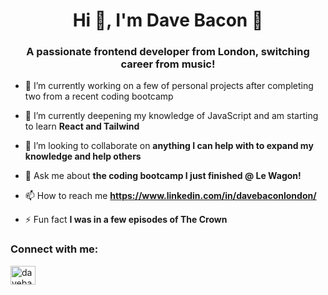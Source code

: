 <h1 align="center">Hi 👋, I'm Dave Bacon 🥓</h1>
<h3 align="center">A passionate frontend developer from London, switching career from music!</h3>

- 🔭 I’m currently working on a few of personal projects after completing two from a recent coding bootcamp

- 🌱 I’m currently deepening my knowledge of JavaScript and am starting to learn **React and Tailwind**

- 👯 I’m looking to collaborate on **anything I can help with to expand my knowledge and help others**

- 💬 Ask me about **the coding bootcamp I just finished @ Le Wagon!**

- 📫 How to reach me **https://www.linkedin.com/in/davebaconlondon/**

- ⚡ Fun fact **I was in a few episodes of The Crown**

<h3 align="left">Connect with me:</h3>
<p align="left">
<a href="https://linkedin.com/in/davebaconlondon" target="blank"><img align="center" src="https://raw.githubusercontent.com/rahuldkjain/github-profile-readme-generator/master/src/images/icons/Social/linked-in-alt.svg" alt="davebaconlondon" height="30" width="40" /></a>
</p>
